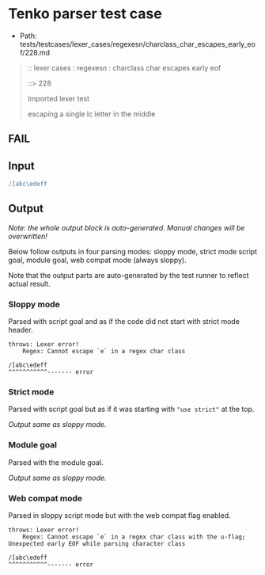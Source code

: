 # Tenko parser test case

- Path: tests/testcases/lexer_cases/regexesn/charclass_char_escapes_early_eof/228.md

> :: lexer cases : regexesn : charclass char escapes early eof
>
> ::> 228
>
> Imported lexer test
>
> escaping a single lc letter in the middle

## FAIL

## Input

`````js
/[abc\edeff
`````

## Output

_Note: the whole output block is auto-generated. Manual changes will be overwritten!_

Below follow outputs in four parsing modes: sloppy mode, strict mode script goal, module goal, web compat mode (always sloppy).

Note that the output parts are auto-generated by the test runner to reflect actual result.

### Sloppy mode

Parsed with script goal and as if the code did not start with strict mode header.

`````
throws: Lexer error!
    Regex: Cannot escape `e` in a regex char class

/[abc\edeff
^^^^^^^^^^^------- error
`````

### Strict mode

Parsed with script goal but as if it was starting with `"use strict"` at the top.

_Output same as sloppy mode._

### Module goal

Parsed with the module goal.

_Output same as sloppy mode._

### Web compat mode

Parsed in sloppy script mode but with the web compat flag enabled.

`````
throws: Lexer error!
    Regex: Cannot escape `e` in a regex char class with the u-flag; Unexpected early EOF while parsing character class

/[abc\edeff
^^^^^^^^^^^------- error
`````

